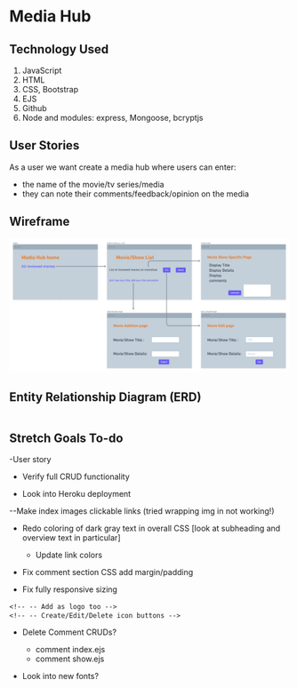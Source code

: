 # Media Hub

## Technology Used

1. JavaScript
2. HTML
3. CSS, Bootstrap
4. EJS
5. Github
6. Node and modules: express, Mongoose, bcryptjs

## User Stories

As a user we want create a media hub where users can enter:
- the name of the movie/tv series/media
- they can note their comments/feedback/opinion on the media

## Wireframe 
![wireframe](./wireframe.png "wireframe")

## Entity Relationship Diagram (ERD)
<!-- ![ERD](./ERD.drawio "ERD") -->
<script type="text/javascript" src="https://viewer.diagrams.net/js/viewer-static.min.js"></script>
<div class="mxgraph" style="max-width:100%;border:1px solid transparent;" data-mxgraph="{&quot;highlight&quot;:&quot;#0000ff&quot;,&quot;nav&quot;:true,&quot;resize&quot;:true,&quot;page&quot;:0,&quot;toolbar&quot;:&quot;pages zoom layers lightbox&quot;,&quot;edit&quot;:&quot;_blank&quot;,&quot;xml&quot;:&quot;&lt;mxfile host=\&quot;b02e3e31-ea7d-4d50-971c-23dbe1db4f56\&quot; modified=\&quot;2020-12-23T16:50:32.608Z\&quot; agent=\&quot;5.0 (X11; Linux x86_64) AppleWebKit/537.36 (KHTML, like Gecko) Code/1.52.1 Chrome/83.0.4103.122 Electron/9.3.5 Safari/537.36\&quot; etag=\&quot;qsAx6ZZjB4-1woeh78og\&quot; version=\&quot;13.10.0\&quot; type=\&quot;embed\&quot; pages=\&quot;2\&quot;&gt;&lt;diagram id=\&quot;B1K5O-suWjwk8hi2xKJn\&quot; name=\&quot;Page-1\&quot;&gt;&lt;mxGraphModel dx=\&quot;331\&quot; dy=\&quot;542\&quot; grid=\&quot;1\&quot; gridSize=\&quot;10\&quot; guides=\&quot;0\&quot; tooltips=\&quot;1\&quot; connect=\&quot;1\&quot; arrows=\&quot;1\&quot; fold=\&quot;1\&quot; page=\&quot;1\&quot; pageScale=\&quot;1\&quot; pageWidth=\&quot;850\&quot; pageHeight=\&quot;1100\&quot; math=\&quot;0\&quot; shadow=\&quot;0\&quot;&gt;&lt;root&gt;&lt;mxCell id=\&quot;0\&quot;/&gt;&lt;mxCell id=\&quot;1\&quot; parent=\&quot;0\&quot;/&gt;&lt;mxCell id=\&quot;7\&quot; value=\&quot;Movie\&quot; style=\&quot;swimlane;fontStyle=0;childLayout=stackLayout;horizontal=1;startSize=26;horizontalStack=0;resizeParent=1;resizeParentMax=0;resizeLast=0;collapsible=1;marginBottom=0;align=center;fontSize=14;\&quot; parent=\&quot;1\&quot; vertex=\&quot;1\&quot;&gt;&lt;mxGeometry x=\&quot;70\&quot; y=\&quot;200\&quot; width=\&quot;160\&quot; height=\&quot;160\&quot; as=\&quot;geometry\&quot;/&gt;&lt;/mxCell&gt;&lt;mxCell id=\&quot;10\&quot; value=\&quot;Name: String(required)\&quot; style=\&quot;text;strokeColor=none;fillColor=none;spacingLeft=4;spacingRight=4;overflow=hidden;rotatable=0;points=[[0,0.5],[1,0.5]];portConstraint=eastwest;fontSize=12;\&quot; parent=\&quot;7\&quot; vertex=\&quot;1\&quot;&gt;&lt;mxGeometry y=\&quot;26\&quot; width=\&quot;160\&quot; height=\&quot;30\&quot; as=\&quot;geometry\&quot;/&gt;&lt;/mxCell&gt;&lt;mxCell id=\&quot;hNwu3voebFOdJBXhnV__-57\&quot; value=\&quot;Detail: String\&quot; style=\&quot;text;strokeColor=none;fillColor=none;spacingLeft=4;spacingRight=4;overflow=hidden;rotatable=0;points=[[0,0.5],[1,0.5]];portConstraint=eastwest;fontSize=12;\&quot; parent=\&quot;7\&quot; vertex=\&quot;1\&quot;&gt;&lt;mxGeometry y=\&quot;56\&quot; width=\&quot;160\&quot; height=\&quot;30\&quot; as=\&quot;geometry\&quot;/&gt;&lt;/mxCell&gt;&lt;mxCell id=\&quot;hNwu3voebFOdJBXhnV__-55\&quot; style=\&quot;edgeStyle=orthogonalEdgeStyle;rounded=0;orthogonalLoop=1;jettySize=auto;html=1;exitX=0.5;exitY=0;exitDx=0;exitDy=0;entryX=0.5;entryY=-0.167;entryDx=0;entryDy=0;entryPerimeter=0;\&quot; parent=\&quot;7\&quot; source=\&quot;7\&quot; target=\&quot;10\&quot; edge=\&quot;1\&quot;&gt;&lt;mxGeometry relative=\&quot;1\&quot; as=\&quot;geometry\&quot;/&gt;&lt;/mxCell&gt;&lt;mxCell id=\&quot;56\&quot; value=\&quot;Year: Number\&quot; style=\&quot;text;strokeColor=none;fillColor=none;spacingLeft=4;spacingRight=4;overflow=hidden;rotatable=0;points=[[0,0.5],[1,0.5]];portConstraint=eastwest;fontSize=12;\&quot; parent=\&quot;7\&quot; vertex=\&quot;1\&quot;&gt;&lt;mxGeometry y=\&quot;86\&quot; width=\&quot;160\&quot; height=\&quot;30\&quot; as=\&quot;geometry\&quot;/&gt;&lt;/mxCell&gt;&lt;mxCell id=\&quot;8\&quot; value=\&quot;Comment: ref Comments\&quot; style=\&quot;text;strokeColor=none;fillColor=none;spacingLeft=4;spacingRight=4;overflow=hidden;rotatable=0;points=[[0,0.5],[1,0.5]];portConstraint=eastwest;fontSize=12;\&quot; parent=\&quot;7\&quot; vertex=\&quot;1\&quot;&gt;&lt;mxGeometry y=\&quot;116\&quot; width=\&quot;160\&quot; height=\&quot;44\&quot; as=\&quot;geometry\&quot;/&gt;&lt;/mxCell&gt;&lt;mxCell id=\&quot;45\&quot; value=\&quot;Comments\&quot; style=\&quot;swimlane;fontStyle=0;childLayout=stackLayout;horizontal=1;startSize=26;horizontalStack=0;resizeParent=1;resizeParentMax=0;resizeLast=0;collapsible=1;marginBottom=0;align=center;fontSize=14;\&quot; parent=\&quot;1\&quot; vertex=\&quot;1\&quot;&gt;&lt;mxGeometry x=\&quot;320\&quot; y=\&quot;110\&quot; width=\&quot;160\&quot; height=\&quot;146\&quot; as=\&quot;geometry\&quot;/&gt;&lt;/mxCell&gt;&lt;mxCell id=\&quot;57\&quot; value=\&quot;Title: String(required)\&quot; style=\&quot;text;strokeColor=none;fillColor=none;spacingLeft=4;spacingRight=4;overflow=hidden;rotatable=0;points=[[0,0.5],[1,0.5]];portConstraint=eastwest;fontSize=12;\&quot; parent=\&quot;45\&quot; vertex=\&quot;1\&quot;&gt;&lt;mxGeometry y=\&quot;26\&quot; width=\&quot;160\&quot; height=\&quot;30\&quot; as=\&quot;geometry\&quot;/&gt;&lt;/mxCell&gt;&lt;mxCell id=\&quot;46\&quot; value=\&quot;Body: String (required)\&quot; style=\&quot;text;strokeColor=none;fillColor=none;spacingLeft=4;spacingRight=4;overflow=hidden;rotatable=0;points=[[0,0.5],[1,0.5]];portConstraint=eastwest;fontSize=12;\&quot; parent=\&quot;45\&quot; vertex=\&quot;1\&quot;&gt;&lt;mxGeometry y=\&quot;56\&quot; width=\&quot;160\&quot; height=\&quot;30\&quot; as=\&quot;geometry\&quot;/&gt;&lt;/mxCell&gt;&lt;mxCell id=\&quot;58\&quot; value=\&quot;Author: String\&quot; style=\&quot;text;strokeColor=none;fillColor=none;spacingLeft=4;spacingRight=4;overflow=hidden;rotatable=0;points=[[0,0.5],[1,0.5]];portConstraint=eastwest;fontSize=12;\&quot; parent=\&quot;45\&quot; vertex=\&quot;1\&quot;&gt;&lt;mxGeometry y=\&quot;86\&quot; width=\&quot;160\&quot; height=\&quot;30\&quot; as=\&quot;geometry\&quot;/&gt;&lt;/mxCell&gt;&lt;mxCell id=\&quot;48\&quot; value=\&quot;Movie: ref Movie\&quot; style=\&quot;text;strokeColor=none;fillColor=none;spacingLeft=4;spacingRight=4;overflow=hidden;rotatable=0;points=[[0,0.5],[1,0.5]];portConstraint=eastwest;fontSize=12;\&quot; parent=\&quot;45\&quot; vertex=\&quot;1\&quot;&gt;&lt;mxGeometry y=\&quot;116\&quot; width=\&quot;160\&quot; height=\&quot;30\&quot; as=\&quot;geometry\&quot;/&gt;&lt;/mxCell&gt;&lt;mxCell id=\&quot;54\&quot; value=\&quot;\&quot; style=\&quot;edgeStyle=orthogonalEdgeStyle;fontSize=12;html=1;endArrow=ERoneToMany;entryX=-0.025;entryY=0.86;entryDx=0;entryDy=0;entryPerimeter=0;\&quot; parent=\&quot;1\&quot; source=\&quot;8\&quot; target=\&quot;58\&quot; edge=\&quot;1\&quot;&gt;&lt;mxGeometry width=\&quot;100\&quot; height=\&quot;100\&quot; relative=\&quot;1\&quot; as=\&quot;geometry\&quot;&gt;&lt;mxPoint x=\&quot;480\&quot; y=\&quot;531\&quot; as=\&quot;sourcePoint\&quot;/&gt;&lt;mxPoint x=\&quot;310\&quot; y=\&quot;215\&quot; as=\&quot;targetPoint\&quot;/&gt;&lt;/mxGeometry&gt;&lt;/mxCell&gt;&lt;mxCell id=\&quot;59\&quot; value=\&quot;User\&quot; style=\&quot;swimlane;fontStyle=0;childLayout=stackLayout;horizontal=1;startSize=26;horizontalStack=0;resizeParent=1;resizeParentMax=0;resizeLast=0;collapsible=1;marginBottom=0;align=center;fontSize=14;\&quot; parent=\&quot;1\&quot; vertex=\&quot;1\&quot;&gt;&lt;mxGeometry x=\&quot;70\&quot; y=\&quot;40\&quot; width=\&quot;160\&quot; height=\&quot;116\&quot; as=\&quot;geometry\&quot;/&gt;&lt;/mxCell&gt;&lt;mxCell id=\&quot;60\&quot; value=\&quot;Username: String(required)\&quot; style=\&quot;text;strokeColor=none;fillColor=none;spacingLeft=4;spacingRight=4;overflow=hidden;rotatable=0;points=[[0,0.5],[1,0.5]];portConstraint=eastwest;fontSize=12;\&quot; parent=\&quot;59\&quot; vertex=\&quot;1\&quot;&gt;&lt;mxGeometry y=\&quot;26\&quot; width=\&quot;160\&quot; height=\&quot;30\&quot; as=\&quot;geometry\&quot;/&gt;&lt;/mxCell&gt;&lt;mxCell id=\&quot;61\&quot; value=\&quot;email: String(required)\&quot; style=\&quot;text;strokeColor=none;fillColor=none;spacingLeft=4;spacingRight=4;overflow=hidden;rotatable=0;points=[[0,0.5],[1,0.5]];portConstraint=eastwest;fontSize=12;\&quot; parent=\&quot;59\&quot; vertex=\&quot;1\&quot;&gt;&lt;mxGeometry y=\&quot;56\&quot; width=\&quot;160\&quot; height=\&quot;30\&quot; as=\&quot;geometry\&quot;/&gt;&lt;/mxCell&gt;&lt;mxCell id=\&quot;62\&quot; style=\&quot;edgeStyle=orthogonalEdgeStyle;rounded=0;orthogonalLoop=1;jettySize=auto;html=1;exitX=0.5;exitY=0;exitDx=0;exitDy=0;entryX=0.5;entryY=-0.167;entryDx=0;entryDy=0;entryPerimeter=0;\&quot; parent=\&quot;59\&quot; source=\&quot;59\&quot; target=\&quot;60\&quot; edge=\&quot;1\&quot;&gt;&lt;mxGeometry relative=\&quot;1\&quot; as=\&quot;geometry\&quot;/&gt;&lt;/mxCell&gt;&lt;mxCell id=\&quot;63\&quot; value=\&quot;password: String(required)\&quot; style=\&quot;text;strokeColor=none;fillColor=none;spacingLeft=4;spacingRight=4;overflow=hidden;rotatable=0;points=[[0,0.5],[1,0.5]];portConstraint=eastwest;fontSize=12;\&quot; parent=\&quot;59\&quot; vertex=\&quot;1\&quot;&gt;&lt;mxGeometry y=\&quot;86\&quot; width=\&quot;160\&quot; height=\&quot;30\&quot; as=\&quot;geometry\&quot;/&gt;&lt;/mxCell&gt;&lt;mxCell id=\&quot;68\&quot; value=\&quot;\&quot; style=\&quot;edgeStyle=entityRelationEdgeStyle;fontSize=12;html=1;endArrow=ERmandOne;\&quot; parent=\&quot;1\&quot; source=\&quot;63\&quot; target=\&quot;7\&quot; edge=\&quot;1\&quot;&gt;&lt;mxGeometry width=\&quot;100\&quot; height=\&quot;100\&quot; relative=\&quot;1\&quot; as=\&quot;geometry\&quot;&gt;&lt;mxPoint x=\&quot;20\&quot; y=\&quot;190\&quot; as=\&quot;sourcePoint\&quot;/&gt;&lt;mxPoint x=\&quot;50\&quot; y=\&quot;250\&quot; as=\&quot;targetPoint\&quot;/&gt;&lt;/mxGeometry&gt;&lt;/mxCell&gt;&lt;mxCell id=\&quot;69\&quot; value=\&quot;\&quot; style=\&quot;edgeStyle=elbowEdgeStyle;fontSize=12;html=1;endArrow=ERmandOne;entryX=-0.017;entryY=0.873;entryDx=0;entryDy=0;entryPerimeter=0;\&quot; parent=\&quot;1\&quot; target=\&quot;57\&quot; edge=\&quot;1\&quot;&gt;&lt;mxGeometry width=\&quot;100\&quot; height=\&quot;100\&quot; relative=\&quot;1\&quot; as=\&quot;geometry\&quot;&gt;&lt;mxPoint x=\&quot;230\&quot; y=\&quot;60\&quot; as=\&quot;sourcePoint\&quot;/&gt;&lt;mxPoint x=\&quot;330\&quot; y=\&quot;-40\&quot; as=\&quot;targetPoint\&quot;/&gt;&lt;/mxGeometry&gt;&lt;/mxCell&gt;&lt;/root&gt;&lt;/mxGraphModel&gt;&lt;/diagram&gt;&lt;diagram id=\&quot;4HWdiZGA7cV4rlA32Vsm\&quot; name=\&quot;Page-2\&quot;&gt;&amp;#xa;        &amp;#xa;        &amp;#xa;&amp;#xa;&amp;#xa;        &lt;mxGraphModel dx=\&quot;176\&quot; dy=\&quot;229\&quot; grid=\&quot;1\&quot; gridSize=\&quot;10\&quot; guides=\&quot;1\&quot; tooltips=\&quot;1\&quot; connect=\&quot;1\&quot; arrows=\&quot;1\&quot; fold=\&quot;1\&quot; page=\&quot;1\&quot; pageScale=\&quot;1\&quot; pageWidth=\&quot;850\&quot; pageHeight=\&quot;1100\&quot; math=\&quot;0\&quot; shadow=\&quot;0\&quot;&gt;&amp;#xa;            &amp;#xa;            &amp;#xa;&amp;#xa;&amp;#xa;            &lt;root&gt;&amp;#xa;                &amp;#xa;                &amp;#xa;&amp;#xa;&amp;#xa;                &lt;mxCell id=\&quot;-eorJkuldFPhp2_ggRFo-0\&quot;/&gt;&amp;#xa;                &amp;#xa;                &amp;#xa;&amp;#xa;&amp;#xa;                &lt;mxCell id=\&quot;-eorJkuldFPhp2_ggRFo-1\&quot; parent=\&quot;-eorJkuldFPhp2_ggRFo-0\&quot;/&gt;&amp;#xa;                &amp;#xa;                &amp;#xa;&amp;#xa;&amp;#xa;            &lt;/root&gt;&amp;#xa;            &amp;#xa;            &amp;#xa;&amp;#xa;&amp;#xa;        &lt;/mxGraphModel&gt;&amp;#xa;        &amp;#xa;        &amp;#xa;&amp;#xa;&amp;#xa;    &lt;/diagram&gt;&lt;/mxfile&gt;&quot;}"></div>



## Stretch Goals To-do

-User story 

- Verify full CRUD functionality

- Look into Heroku deployment

<!-- --Show.ejs no image if logic needs to be added -->
<!-- --Increase text area of comment body -->
--Make index images clickable links (tried wrapping img in </a> not working!)
<!-- --Remove image not found fake title -->
<!-- --Add login CSS -->
<!-- --Add register CSS -->
<!-- --Details text box edit/new -->

<!-- - Remove user author, auto fill with logged in user -->

- Redo coloring of dark gray text in overall CSS [look at subheading and overview text in particular]
    - Update link colors

- Fix comment section CSS add margin/padding

- Fix fully responsive sizing

<!-- - Add Font Awesome Icons -->
    <!-- -- Add as logo too -->
    <!-- -- Create/Edit/Delete icon buttons -->

<!-- - Redo logout button CSS
    - remove the background
    - align right on all nav pages -->

- Delete Comment CRUDs?
    - comment index.ejs
    - comment show.ejs

- Look into new fonts?
